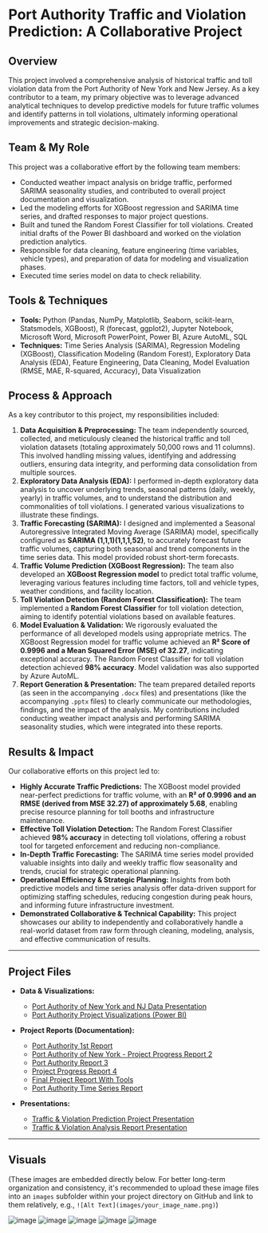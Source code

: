# Port Authority Traffic and Violation Prediction: A Collaborative Project

## Overview
This project involved a comprehensive analysis of historical traffic and toll violation data from the Port Authority of New York and New Jersey. As a key contributor to a team, my primary objective was to leverage advanced analytical techniques to develop predictive models for future traffic volumes and identify patterns in toll violations, ultimately informing operational improvements and strategic decision-making.

## Team & My Role
This project was a collaborative effort by the following team members:

* Conducted weather impact analysis on bridge traffic, performed SARIMA seasonality studies, and contributed to overall project documentation and visualization.
* Led the modeling efforts for XGBoost regression and SARIMA time series, and drafted responses to major project questions.
*  Built and tuned the Random Forest Classifier for toll violations. Created initial drafts of the Power BI dashboard and worked on the violation prediction analytics.
*  Responsible for data cleaning, feature engineering (time variables, vehicle types), and preparation of data for modeling and visualization phases.
*  Executed time series model on data to check reliability.

## Tools & Techniques
* **Tools:** Python (Pandas, NumPy, Matplotlib, Seaborn, scikit-learn, Statsmodels, XGBoost), R (forecast, ggplot2), Jupyter Notebook, Microsoft Word, Microsoft PowerPoint, Power BI, Azure AutoML, SQL
* **Techniques:** Time Series Analysis (SARIMA), Regression Modeling (XGBoost), Classification Modeling (Random Forest), Exploratory Data Analysis (EDA), Feature Engineering, Data Cleaning, Model Evaluation (RMSE, MAE, R-squared, Accuracy), Data Visualization

## Process & Approach
As a key contributor to this project, my responsibilities included:

1.  **Data Acquisition & Preprocessing:** The team independently sourced, collected, and meticulously cleaned the historical traffic and toll violation datasets (totaling approximately 50,000 rows and 11 columns). This involved handling missing values, identifying and addressing outliers, ensuring data integrity, and performing data consolidation from multiple sources.
2.  **Exploratory Data Analysis (EDA):** I performed in-depth exploratory data analysis to uncover underlying trends, seasonal patterns (daily, weekly, yearly) in traffic volumes, and to understand the distribution and commonalities of toll violations. I generated various visualizations to illustrate these findings.
3.  **Traffic Forecasting (SARIMA):** I designed and implemented a Seasonal Autoregressive Integrated Moving Average (SARIMA) model, specifically configured as **SARIMA (1,1,1)(1,1,1,52)**, to accurately forecast future traffic volumes, capturing both seasonal and trend components in the time series data. This model provided robust short-term forecasts.
4.  **Traffic Volume Prediction (XGBoost Regression):** The team also developed an **XGBoost Regression model** to predict total traffic volume, leveraging various features including time factors, toll and vehicle types, weather conditions, and facility location.
5.  **Toll Violation Detection (Random Forest Classification):** The team implemented a **Random Forest Classifier** for toll violation detection, aiming to identify potential violations based on available features.
6.  **Model Evaluation & Validation:** We rigorously evaluated the performance of all developed models using appropriate metrics. The XGBoost Regression model for traffic volume achieved an **R² Score of 0.9996 and a Mean Squared Error (MSE) of 32.27**, indicating exceptional accuracy. The Random Forest Classifier for toll violation detection achieved **98% accuracy**. Model validation was also supported by Azure AutoML.
7.  **Report Generation & Presentation:** The team prepared detailed reports (as seen in the accompanying `.docx` files) and presentations (like the accompanying `.pptx` files) to clearly communicate our methodologies, findings, and the impact of the analysis. My contributions included conducting weather impact analysis and performing SARIMA seasonality studies, which were integrated into these reports.

## Results & Impact
Our collaborative efforts on this project led to:

* **Highly Accurate Traffic Predictions:** The XGBoost model provided near-perfect predictions for traffic volume, with an **R² of 0.9996 and an RMSE (derived from MSE 32.27) of approximately 5.68**, enabling precise resource planning for toll booths and infrastructure maintenance.
* **Effective Toll Violation Detection:** The Random Forest Classifier achieved **98% accuracy** in detecting toll violations, offering a robust tool for targeted enforcement and reducing non-compliance.
* **In-Depth Traffic Forecasting:** The SARIMA time series model provided valuable insights into daily and weekly traffic flow seasonality and trends, crucial for strategic operational planning.
* **Operational Efficiency & Strategic Planning:** Insights from both predictive models and time series analysis offer data-driven support for optimizing staffing schedules, reducing congestion during peak hours, and informing future infrastructure investment.
* **Demonstrated Collaborative & Technical Capability:** This project showcases our ability to independently and collaboratively handle a real-world dataset from raw form through cleaning, modeling, analysis, and effective communication of results.

---

## Project Files

* **Data & Visualizations:**
    * [Port Authority of New York and NJ Data Presentation](Port%20Authority%20of%20New%20York%20and%20NJ%20Data.pptx)
    * [Port Authority Project Visualizations (Power BI)](Port_Authority_Project_Visualizations%5B1%5D%20(1).pbix)

* **Project Reports (Documentation):**
    * [Port Authority 1st Report](Port%20Authority%201st%20report.docx)
    * [Port Authority of New York - Project Progress Report 2](Port%20Authority%20of%20New%20York%20-%20Project%20Progress%20Report%202.docx)
    * [Port Authority Report 3](port%20authority%20report%203.docx)
    * [Project Progress Report 4](Project_Progress_Report_4.docx)
    * [Final Project Report With Tools](Final_Project_Report_With_Tools.docx)
    * [Port Authority Time Series Report](Port_Authority_TimeSeries_Report.docx)

* **Presentations:**
    * [Traffic & Violation Prediction Project Presentation](Port-Authority-Traffic-and-Violation-Prediction-Project.pptx)
    * [Traffic & Violation Analysis Report Presentation](Port-Authority-Traffic-and-Violation-Analysis-Report.pptx)

---

## Visuals
(These images are embedded directly below. For better long-term organization and consistency, it's recommended to upload these image files into an `images` subfolder within your project directory on GitHub and link to them relatively, e.g., `![Alt Text](images/your_image_name.png)`)

![image](https://github.com/user-attachments/assets/3052e042-3292-4629-a256-7b4c1842b41b)
![image](https://github.com/user-attachments/assets/7df4ffc0-2719-453a-9bd9-d4136516869c)
![image](https://github.com/user-attachments/assets/f036a451-9e43-4835-aa7a-4a2334563820)
![image](https://github.com/user-attachments/assets/af5e0758-bae7-48cc-9b1a-bce85c06c8d2)
![image](https://github.com/user-attachments/assets/e207eb17-ebb6-4910-bd02-ecd6a5dbfae8)
